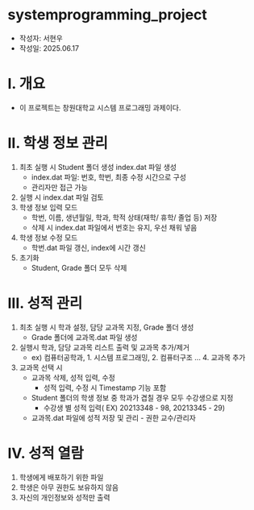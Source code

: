 # systemprogramming_project
- 작성자: 서현우
- 작성일: 2025.06.17

# I. 개요
- 이 프로젝트는 창원대학교 시스템 프로그래밍 과제이다.

# II. 학생 정보 관리
1. 최초 실행 시 Student 폴더 생성 index.dat 파일 생성
	- index.dat 파일: 번호, 학번, 최종 수정 시간으로 구성
	- 관리자만 접근 가능
2. 실행 시 index.dat 파일 검토
3. 학생 정보 입력 모드
	- 학번, 이름, 생년월일, 학과, 학적 상태(재학/ 휴학/ 졸업 등) 저장
	- 삭제 시 index.dat 파일에서 번호는 유지, 우선 채워 넣음
4. 학생 정보 수정 모드
	- 학번.dat 파일 갱신, index에 시간 갱신
5. 초기화
	- Student, Grade 폴더 모두 삭제

# III. 성적 관리
1. 최초 실행 시 학과 설정, 담당 교과목 지정, Grade 폴더 생성
	- Grade 폴더에 교과목.dat 파일 생성
2. 실행시 학과, 담당 교과목 리스트 출력 및 교과목 추가/제거
	- ex) 컴퓨터공학과, 1. 시스템 프로그래밍, 2. 컴퓨터구조 ... 4. 교과목 추가
3. 교과목 선택 시
	- 교과목 삭제, 성적 입력, 수정
		- 성적 입력, 수정 시 Timestamp 기능 포함
	- Student 폴더의 학생 정보 중 학과가 겹칠 경우 모두 수강생으로 지정
		- 수강생 별 성적 입력( EX) 20213348 - 98, 20213345 - 29)
	- 교과목.dat 파일에 성적 저장 및 관리 - 권한 교수/관리자


# IV. 성적 열람
1. 학생에게 배포하기 위한 파일
2. 학생은 아무 권한도 보유하지 않음
3. 자신의 개인정보와 성적만 출력
